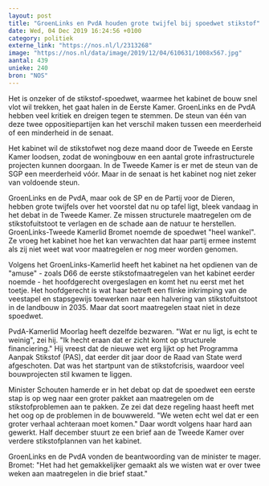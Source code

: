 ```yaml
---
layout: post
title: "GroenLinks en PvdA houden grote twijfel bij spoedwet stikstof"
date: Wed, 04 Dec 2019 16:24:56 +0100
category: politiek
externe_link: "https://nos.nl/l/2313268"
image: "https://nos.nl/data/image/2019/12/04/610631/1008x567.jpg"
aantal: 439
unieke: 240
bron: "NOS"
---
```


<p>Het is onzeker of de stikstof-spoedwet, waarmee het kabinet de bouw snel vlot wil trekken, het gaat halen in de Eerste Kamer. GroenLinks en de PvdA hebben veel kritiek en dreigen tegen te stemmen. De steun van één van deze twee oppositiepartijen kan het verschil maken tussen een meerderheid of een minderheid in de senaat.</p>
<p>Het kabinet wil de stikstofwet nog deze maand door de Tweede en Eerste Kamer loodsen, zodat de woningbouw en een aantal grote infrastructurele projecten kunnen doorgaan. In de Tweede Kamer is er met de steun van de SGP een meerderheid vóór. Maar in de senaat is het kabinet nog niet zeker van voldoende steun.</p>
<p>GroenLinks en de PvdA, maar ook de SP en de Partij voor de Dieren, hebben grote twijfels over het voorstel dat nu op tafel ligt, bleek vandaag in het debat in de Tweede Kamer. Ze missen structurele maatregelen om de stikstofuitstoot te verlagen en de schade aan de natuur te herstellen. GroenLinks-Tweede Kamerlid Bromet noemde de spoedwet "heel wankel". Ze vroeg het kabinet hoe het kan verwachten dat haar partij ermee instemt als zij niet weet wat voor maatregelen er nog meer worden genomen.</p>
<p>Volgens het GroenLinks-Kamerlid heeft het kabinet na het opdienen van de "amuse" - zoals D66 de eerste stikstofmaatregelen van het kabinet eerder noemde - het hoofdgerecht overgeslagen en komt het nu eerst met het toetje. Het hoofdgerecht is wat haar betreft een flinke inkrimping van de veestapel en stapsgewijs toewerken naar een halvering van stikstofuitstoot in de landbouw in 2035. Maar dat soort maatregelen staat niet in deze spoedwet.</p>
<p>PvdA-Kamerlid Moorlag heeft dezelfde bezwaren. "Wat er nu ligt, is echt te weinig", zei hij. "Ik hecht eraan dat er zicht komt op structurele financiering." Hij vreest dat de nieuwe wet erg lijkt op het Programma Aanpak Stikstof (PAS), dat eerder dit jaar door de Raad van State werd afgeschoten. Dat was het startpunt van de stikstofcrisis, waardoor veel bouwprojecten stil kwamen te liggen.</p>
<p>Minister Schouten hamerde er in het debat op dat de spoedwet een eerste stap is op weg naar een groter pakket aan maatregelen om de stikstofproblemen aan te pakken. Ze zei dat deze regeling haast heeft met het oog op de problemen in de bouwwereld. "We weten echt wel dat er een groter verhaal achteraan moet komen." Daar wordt volgens haar hard aan gewerkt. Half december stuurt ze een brief aan de Tweede Kamer over verdere stikstofplannen van het kabinet.</p>
<p>GroenLinks en de PvdA vonden de beantwoording van de minister te mager. Bromet: "Het had het gemakkelijker gemaakt als we wisten wat er over twee weken aan maatregelen in die brief staat." </p>

